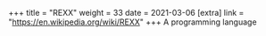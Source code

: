 +++
title = "REXX"
weight = 33
date = 2021-03-06
[extra]
link = "https://en.wikipedia.org/wiki/REXX"
+++
A programming language

